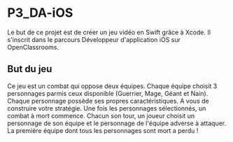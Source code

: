 # P3_DA-iOS
Le but de ce projet est de créer un jeu vidéo en Swift grâce à Xcode. Il s'inscrit dans le parcours Développeur d'application iOS sur OpenClassrooms.


## But du jeu
Ce jeu est un combat qui oppose deux équipes. Chaque équipe choisit 3 personnages parmis ceux disponible (Guerrier, Mage, Géant et Nain). Chaque personnage possède ses propres caractéristiques. A vous de construire votre stratégie.
Une fois les personnages sélectionnés, un combat à mort commence. Chacun son tour, un joueur choisit un personnage de son équipe et le personnage de l'équipe adverse à attaquer. 
La première équipe dont tous les personnages sont mort a perdu !

